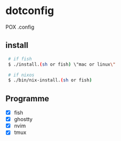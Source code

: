 # dotconfig

POX .config

## install

```bash
 # if fish
 $ ./install.(sh or fish) \"mac or linux\"

 # if nixos
 $ ./bin/nix-install.(sh or fish)
```

## Programme

  - [x] fish
  - [x] ghostty
  - [x] nvim
  - [x] tmux
